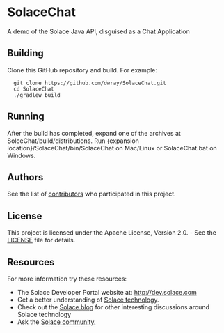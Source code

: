 # SolaceChat
A demo of the Solace Java API, disguised as a Chat Application

## Building

Clone this GitHub repository and build. For example:

```
  git clone https://github.com/dwray/SolaceChat.git
  cd SolaceChat
  ./gradlew build
```

## Running

After the build has completed, expand one of the archives at SolceChat/build/distributions.
Run {expansion location}/SolaceChat/bin/SolaceChat on Mac/Linux or SolaceChat.bat on Windows.

## Authors

See the list of [contributors](https://github.com/SolaceSamples/solace-samples-template/contributors) who participated in this project.

## License

This project is licensed under the Apache License, Version 2.0. - See the [LICENSE](LICENSE) file for details.

## Resources

For more information try these resources:

- The Solace Developer Portal website at: http://dev.solace.com
- Get a better understanding of [Solace technology](http://dev.solace.com/tech/).
- Check out the [Solace blog](http://dev.solace.com/blog/) for other interesting discussions around Solace technology
- Ask the [Solace community.](http://dev.solace.com/community/)
